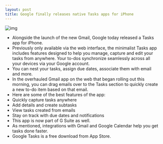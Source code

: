 ```yaml
---
layout: post
title: Google finally releases native Tasks apps for iPhone
---
```

![img](http://media.idownloadblog.com/wp-content/uploads/2018/04/Google-Tasks-for-iOS-iPhone-X.png)
* Alongside the launch of the new Gmail, Google today released a Tasks app for iPhone.
* Previously only available via the web interface, the minimalist Tasks app includes features designed to help you manage, capture and edit your tasks from anywhere. Your to-dos synchronize seamlessly across all your devices via your Google account.
* You can nest your tasks, assign due dates, associate them with email and more.
* In the overhauled Gmail app on the web that began rolling out this morning, you can drag emails over to the Tasks section to quickly create a new to-do item based on that email.
* Here are some of the best features of the app:
* Quickly capture tasks anywhere
* Add details and create subtasks
* View tasks created from emails
* Stay on track with due dates and notifications
* This app is now part of G Suite as well.
* As mentioned, integrations with Gmail and Google Calendar help you get tasks done faster.
* Google Tasks is a free download from App Store.

